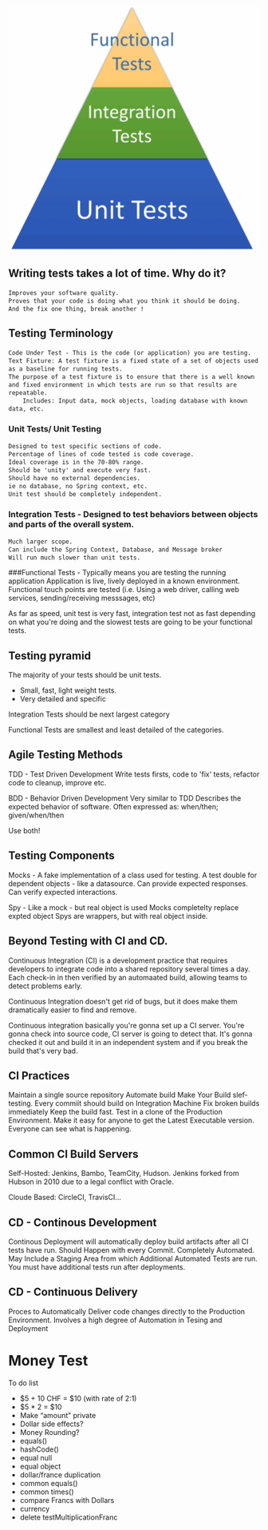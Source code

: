 ![img.png](img.png)

## Writing tests takes a lot of time. Why do it?
	Improves your software quality.
	Proves that your code is doing what you think it should be doing.
	And the fix one thing, break another !

## Testing Terminology
	Code Under Test - This is the code (or application) you are testing.
	Text Fixture: A test fixture is a fixed state of a set of objects used as a baseline for running tests.
	The purpose of a test fixture is to ensure that there is a well known and fixed environment in which tests are run so that results are repeatable.
		Includes: Input data, mock objects, loading database with known data, etc.


### Unit Tests/ Unit Testing
	Designed to test specific sections of code.
	Percentage of lines of code tested is code coverage.
	Ideal coverage is in the 70-80% range.
	Should be 'unity' and execute very fast.
	Should have no external dependencies.
	ie no database, no Spring context, etc.
	Unit test should be completely independent.


### Integration Tests - Designed to test behaviors between objects and parts of the overall system.
	Much larger scope.
	Can include the Spring Context, Database, and Message broker
	Will run much slower than unit tests.

###Functional Tests - Typically means you are testing the running application
Application is live, lively deployed in a known environment.
Functional touch points are tested (i.e. Using a web driver, calling web services, sending/receiving messsages, etc)


As far as speed, unit test is very fast, integration test not as fast depending on what you're doing and the slowest  tests are going to be your functional tests.


## Testing pyramid

The majority of your tests should be unit tests.
- Small, fast, light weight tests.
- Very detailed and specific

Integration Tests should be next largest category

Functional Tests are smallest and least detailed of the categories.


## Agile Testing Methods

TDD - Test Driven Development
Write tests firsts, code to 'fix' tests, refactor code to cleanup, improve etc.

BDD - Behavior Driven Development
Very similar to TDD
Describes the expected behavior of software.
Often expressed as: when/then; given/when/then

Use both!


## Testing Components

Mocks - A fake implementation of a class used for testing.
A test double for dependent objects - like a datasource.
Can provide expected responses.
Can verify expected interactions.

Spy - Like a mock - but real object is used
Mocks completelty replace expted object
Spys are wrappers, but with real object inside.



## Beyond Testing with CI and CD.
Continuous Integration (CI) is a development practice that requires developers to integrate code into a shared repository several times a day.
Each check-in in then verified by an automaated build, allowing teams to detect problems early.

Continuous Integration doesn't get rid of bugs, but it does make them dramatically easier to find and remove.

Continuous integration basically you're gonna set up a CI server. You're gonna check into source code, CI server is going to detect that.
It's gonna checked it out and build it in an independent system and if you break the build that's very bad.


## CI Practices
Maintain a single source repository
Automate build
Make Your Build slef-testing.
Every commiit should build on Integration Machine
Fix broken builds immediately
Keep the build fast.
Test in a clone of the Production Environment.
Make it easy for anyone to get the Latest Executable version.
Everyone can see what is happening.


## Common CI Build Servers
Self-Hosted: Jenkins, Bambo, TeamCity, Hudson.
Jenkins forked from Hubson in 2010 due to a legal conflict with Oracle.

Cloude Based: CircleCI, TravisCI...


## CD - Continous Development
Continous Deployment will automatically deploy build artifacts after all CI tests have run.
Should Happen with every Commit.
Completely Automated.
May Include a Staging Area from which Additional Automated Tests are run. You must have additional tests run after deployments.


## CD - Continuous Delivery
Proces to Automatically Deliver code changes directly to the Production Environment.
Involves a high degree of Automation in Tesing and Deployment




# Money Test

To do list

- $5 + 10 CHF = $10 (with rate of 2:1)
- $5 * 2 = $10
- Make “amount” private
- Dollar side effects?
- Money Rounding?
- equals()
- hashCode()
- equal null
- equal object
- dollar/france duplication
- common equals()
- common times()
- compare Francs with Dollars
- currency
- delete testMultiplicationFranc